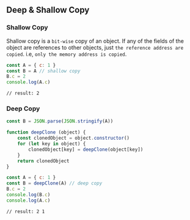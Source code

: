 ## Deep & Shallow Copy

### Shallow Copy

Shallow copy is a `bit-wise` copy of an object.
If any of the fields of the object are references to other objects, just `the reference address are copied`.
i.e, `only the memory address is copied`.

```JavaScript
const A = { c: 1 }
const B = A // shallow copy
B.c = 2
console.log(A.c)
```

```
// result: 2
```

### Deep Copy

```JavaScript
const B = JSON.parse(JSON.stringify(A))
```

```JavaScript
function deepClone (object) {
    const clonedObject = object.constructor()
    for (let key in object) {
        clonedObject[key] = deepClone(object[key])
    }
    return clonedObject
}

const A = { c: 1 }
const B = deepClone(A) // deep copy
B.c = 2
console.log(B.c)
console.log(A.c)
```

```
// result: 2 1
```
